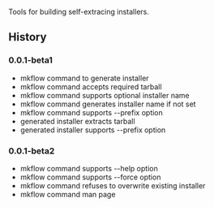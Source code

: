 Tools for building self-extracing installers.

History
-------

### 0.0.1-beta1
 * mkflow command to generate installer
 * mkflow command accepts required tarball
 * mkflow command supports optional installer name
 * mkflow command generates installer name if not set
 * mkflow command supports --prefix option
 * generated installer extracts tarball
 * generated installer supports --prefix option

### 0.0.1-beta2
 * mkflow command supports --help option
 * mkflow command supports --force option
 * mkflow command refuses to overwrite existing installer
 * mkflow command man page
